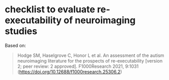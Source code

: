 # checklist to evaluate re-executability of neuroimaging studies

Based on:

> Hodge SM, Haselgrove C, Honor L et al. An assessment of the autism neuroimaging literature for the prospects of re-executability
> [version 2; peer review: 2 approved].
> F1000Research 2021, 9:1031 (https://doi.org/10.12688/f1000research.25306.2)
